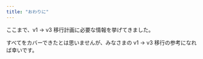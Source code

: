```yaml
---
title: "おわりに"
---
```

ここまで、v1 → v3 移行計画に必要な情報を挙げてきました。

すべてをカバーできたとは思いませんが、みなさまの v1 → v3 移行の参考になれば幸いです。